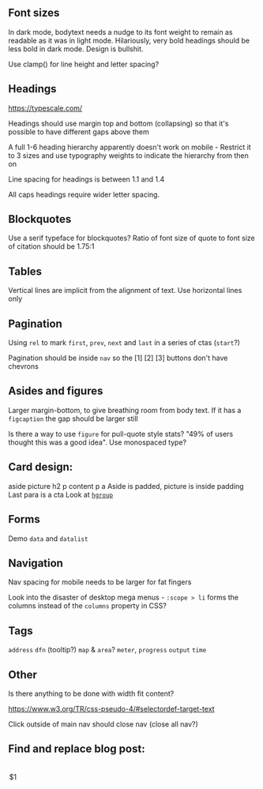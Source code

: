 ## Font sizes

In dark mode, bodytext needs a nudge to its font weight to remain as readable as it was in light mode. Hilariously, very bold headings should be less bold in dark mode. Design is bullshit.

Use clamp() for line height and letter spacing?

## Headings

https://typescale.com/

Headings should use margin top and bottom (collapsing) so that it's possible to have different gaps above them

A full 1-6 heading hierarchy apparently doesn't work on mobile -
Restrict it to 3 sizes and use typography weights to indicate the hierarchy from then on

Line spacing for headings is between 1.1 and 1.4

All caps headings require wider letter spacing.

## Blockquotes

Use a serif typeface for blockquotes?
Ratio of font size of quote to font size of citation should be 1.75:1

## Tables

Vertical lines are implicit from the alignment of text. Use horizontal lines only

## Pagination

Using `rel` to mark `first`, `prev`, `next` and `last` in a series of ctas (`start`?)

Pagination should be inside `nav` so the [1] [2] [3] buttons don't have chevrons

## Asides and figures

Larger margin-bottom, to give breathing room from body text. If it has a `figcaption` the gap should be larger still

Is there a way to use `figure` for pull-quote style stats? "49% of users thought this was a good idea". Use monospaced type?

## Card design:

aside
 picture
 h2
 p content
 p a
Aside is padded, picture is inside padding
Last para is a cta
Look at [`hgroup`](https://developer.mozilla.org/en-US/docs/Web/HTML/Reference/Elements/hgroup)

## Forms

Demo `data` and `datalist`

## Navigation
Nav spacing for mobile needs to be larger for fat fingers

Look into the disaster of desktop mega menus - `:scope > li` forms the columns instead of the `columns` property in CSS?

## Tags
`address`
`dfn` (tooltip?)
`map` & `area`?
`meter`, `progress`
`output`
`time`

## Other
Is there anything to be done with width fit content?

https://www.w3.org/TR/css-pseudo-4/#selectordef-target-text

Click outside of main nav should close nav (close all nav?)

## Find and replace blog post:

<option value="(.*)"></option>
<option value="$1">$1</option>